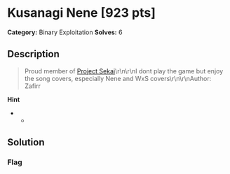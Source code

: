 # Kusanagi Nene [923 pts]

**Category:** Binary Exploitation
**Solves:** 6

## Description
>Proud member of [Project Sekai](https://sekai.team/)\r\n\r\nI dont play the game but enjoy the song covers, especially Nene and WxS covers\r\n\r\nAuthor: Zafirr

**Hint**
* -

## Solution

### Flag

